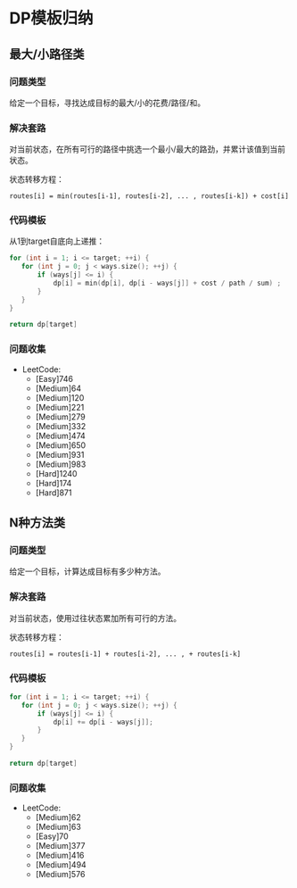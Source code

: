 # DP模板归纳
## 最大/小路径类

### 问题类型

给定一个目标，寻找达成目标的最大/小的花费/路径/和。

### 解决套路

对当前状态，在所有可行的路径中挑选一个最小/最大的路劲，并累计该值到当前状态。

状态转移方程：

`routes[i] = min(routes[i-1], routes[i-2], ... , routes[i-k]) + cost[i]`


### 代码模板

从1到target自底向上递推：
```cpp
for (int i = 1; i <= target; ++i) {
   for (int j = 0; j < ways.size(); ++j) {
       if (ways[j] <= i) {
           dp[i] = min(dp[i], dp[i - ways[j]] + cost / path / sum) ;
       }
   }
}
 
return dp[target]
```

### 问题收集

- LeetCode:
  - [Easy]746
  - [Medium]64
  - [Medium]120
  - [Medium]221
  - [Medium]279
  - [Medium]332
  - [Medium]474
  - [Medium]650
  - [Medium]931
  - [Medium]983
  - [Hard]1240
  - [Hard]174
  - [Hard]871

## N种方法类

### 问题类型
给定一个目标，计算达成目标有多少种方法。

### 解决套路
对当前状态，使用过往状态累加所有可行的方法。

状态转移方程：

`routes[i] = routes[i-1] + routes[i-2], ... , + routes[i-k]`

### 代码模板

```cpp
for (int i = 1; i <= target; ++i) {
   for (int j = 0; j < ways.size(); ++j) {
       if (ways[j] <= i) {
           dp[i] += dp[i - ways[j]];
       }
   }
}
 
return dp[target]
```

### 问题收集

- LeetCode:
  - [Medium]62
  - [Medium]63
  - [Easy]70
  - [Medium]377
  - [Medium]416
  - [Medium]494
  - [Medium]576
